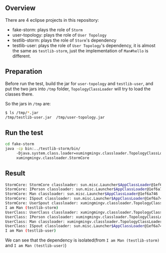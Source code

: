 ## Overview
There are 4 eclipse projects in this repository:
* fake-storm: plays the role of `Storm`
* user-topology: plays the role of `User Topology`
* testlib-storm: plays the role of `Storm`'s dependency
* testlib-user: plays the role of `User Topology`'s dependency, it is almost the same as `testlib-storm`, just the implementation of `Man#hello` is different.

## Preparation
Before run the test, build the jar for `user-topology` and `testlib-user`, and put the two jars into `/tmp` folder, `TopologyClassLoader` will try to load the classes there.

So the jars in `/tmp` are:
```bash
$ ls /tmp/*.jar
/tmp/testlib-user.jar  /tmp/user-topology.jar
```

## Run the test
```bash
cd fake-storm
java -cp bin:../testlib-storm/bin/ 
     -Djava.system.class.loader=xumingmingv.classloader.TopologyClassLoader 
     xumingmingv.classloader.StormCore
```

## Result
```bash
StormCore: StormCore classloader: sun.misc.Launcher$AppClassLoader@1ef6a746
StormCore: IPerson classloader: sun.misc.Launcher$AppClassLoader@1ef6a746
StormCore: Man classloader: sun.misc.Launcher$AppClassLoader@1ef6a746
StormCore: ISpout classloader: sun.misc.Launcher$AppClassLoader@1ef6a746
StormCore: UserSpout classloader: xumingmingv.classloader.TopologyClassLoader@67386000
I am Man (testlib-storm)
UserClass: UserClass classloader: xumingmingv.classloader.TopologyClassLoader@67386000
UserClass: IPerson classloader: xumingmingv.classloader.TopologyClassLoader@67386000
UserClass: Man classloader: xumingmingv.classloader.TopologyClassLoader@67386000
UserClass: ISpout classloader: sun.misc.Launcher$AppClassLoader@1ef6a746
I am Man (testlib-user)
```

We can see that the dependency is isolated(from `I am Man (testlib-storm)` and `I am Man (testlib-user)`)
